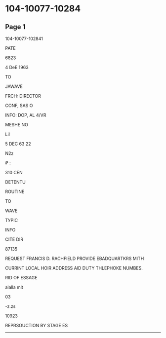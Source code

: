 # 104-10077-10284

## Page 1

104-10077-102841

PATE

6823

4 DeE 1963

TO

JAWAVE

FRCH: DIRECTOR

CONF, SAS O

INFO: DOP, AL 4/VR

MESHE NO

Li!

5 DEC 63 22

N2z

₽ :

310 CEN

DETENTU

ROUTINE

TO

WAVE

ТУРІС

INFO

CITE DIR

87135

REQUEST FRANCIS D. RACHFIELD PROVIDE EBADQUARTKRS MITH

CURRINT LOCAL HOIR ADDRESS AID DUTY THLEPHOKE NUMBES.

RID OF ESSAGE

alalla mit

03

-z.zs

10923

REPRSOUCTION BY STAGE ES

---

